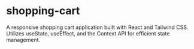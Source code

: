 # shopping-cart

A responsive shopping cart application built with React and Tailwind CSS. Utilizes useState, useEffect, and the Context API for efficient state management.
